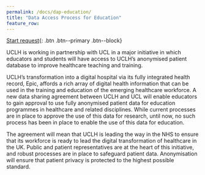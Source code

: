```yaml
---
permalink: /docs/dap-education/
title: "Data Access Process for Education"
feature_row:
---
```


[Start request](){: .btn .btn--primary .btn--block}

UCLH is working in partnership with UCL in a major initiative in which educators and students will have access to UCLH’s anonymised patient database to improve healthcare teaching and training.

UCLH’s transformation into a digital hospital via its fully integrated health record, Epic, affords a rich array of digital health information that can be used in the training and education of the emerging healthcare workforce. A new data sharing agreement between UCLH and UCL will enable educators to gain approval to use fully anonymised patient data for education programmes in healthcare and related disciplines. While current processes are in place to approve the use of this data for research, until now, no such process has been in place to enable the use of this data for education.

The agreement will mean that UCLH is leading the way in the NHS to ensure that its workforce is ready to lead the digital transformation of healthcare in the UK. Public and patient representatives are at the heart of this initiative, and robust processes are in place to safeguard patient data. Anonymisation will ensure that patient privacy is protected to the highest possible standard.
